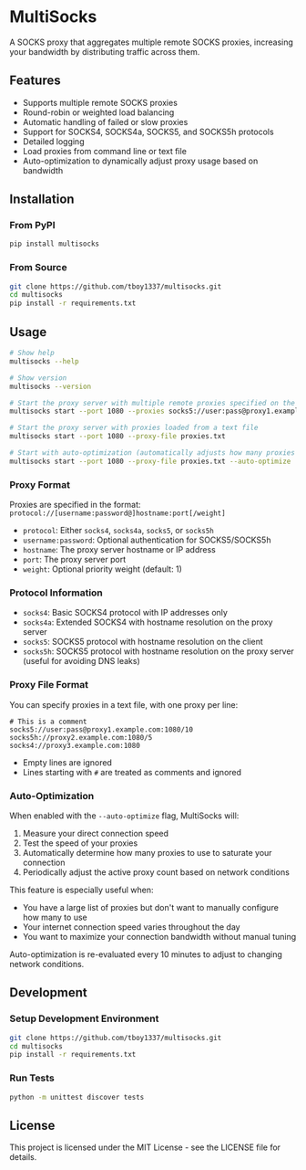 # MultiSocks

A SOCKS proxy that aggregates multiple remote SOCKS proxies, increasing your bandwidth by distributing traffic across them.

## Features

- Supports multiple remote SOCKS proxies
- Round-robin or weighted load balancing
- Automatic handling of failed or slow proxies
- Support for SOCKS4, SOCKS4a, SOCKS5, and SOCKS5h protocols
- Detailed logging
- Load proxies from command line or text file
- Auto-optimization to dynamically adjust proxy usage based on bandwidth

## Installation

### From PyPI

```bash
pip install multisocks
```

### From Source

```bash
git clone https://github.com/tboy1337/multisocks.git
cd multisocks
pip install -r requirements.txt
```

## Usage

```bash
# Show help
multisocks --help

# Show version
multisocks --version

# Start the proxy server with multiple remote proxies specified on the command line
multisocks start --port 1080 --proxies socks5://user:pass@proxy1.example.com:1080/10 socks5h://proxy2.example.com:1080/5

# Start the proxy server with proxies loaded from a text file
multisocks start --port 1080 --proxy-file proxies.txt

# Start with auto-optimization (automatically adjusts how many proxies to use based on your connection speed)
multisocks start --port 1080 --proxy-file proxies.txt --auto-optimize
```

### Proxy Format

Proxies are specified in the format: `protocol://[username:password@]hostname:port[/weight]`

- `protocol`: Either `socks4`, `socks4a`, `socks5`, or `socks5h`
- `username:password`: Optional authentication for SOCKS5/SOCKS5h
- `hostname`: The proxy server hostname or IP address
- `port`: The proxy server port
- `weight`: Optional priority weight (default: 1)

### Protocol Information

- `socks4`: Basic SOCKS4 protocol with IP addresses only
- `socks4a`: Extended SOCKS4 with hostname resolution on the proxy server
- `socks5`: SOCKS5 protocol with hostname resolution on the client
- `socks5h`: SOCKS5 protocol with hostname resolution on the proxy server (useful for avoiding DNS leaks)

### Proxy File Format

You can specify proxies in a text file, with one proxy per line:

```
# This is a comment
socks5://user:pass@proxy1.example.com:1080/10
socks5h://proxy2.example.com:1080/5
socks4://proxy3.example.com:1080
```

- Empty lines are ignored
- Lines starting with `#` are treated as comments and ignored

### Auto-Optimization

When enabled with the `--auto-optimize` flag, MultiSocks will:

1. Measure your direct connection speed
2. Test the speed of your proxies
3. Automatically determine how many proxies to use to saturate your connection
4. Periodically adjust the active proxy count based on network conditions

This feature is especially useful when:
- You have a large list of proxies but don't want to manually configure how many to use
- Your internet connection speed varies throughout the day
- You want to maximize your connection bandwidth without manual tuning

Auto-optimization is re-evaluated every 10 minutes to adjust to changing network conditions.

## Development

### Setup Development Environment

```bash
git clone https://github.com/tboy1337/multisocks.git
cd multisocks
pip install -r requirements.txt
```

### Run Tests

```bash
python -m unittest discover tests
```

## License

This project is licensed under the MIT License - see the LICENSE file for details.
